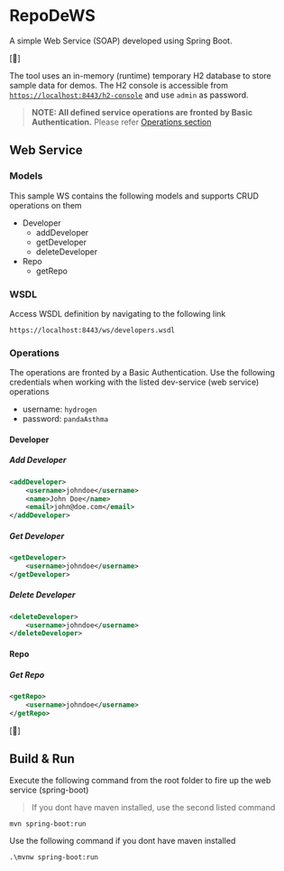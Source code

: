 # RepoDeWS

A simple Web Service (SOAP) developed using Spring Boot.

[:construction:]

The tool uses an in-memory (runtime) temporary H2 database to store sample data for demos. The H2 console is accessible from [`https://localhost:8443/h2-console`](https://localhost:8443/h2-console) and use `admin` as password. 

> **NOTE: All defined service operations are fronted by Basic Authentication.** Please refer [Operations section](#operations)

## Web Service

### Models

This sample WS contains the following models and supports CRUD operations on them

* Developer
  * addDeveloper
  * getDeveloper
  * deleteDeveloper
* Repo
  * getRepo

### WSDL

Access WSDL definition by navigating to the following link

```http
https://localhost:8443/ws/developers.wsdl
```

### Operations

The operations are fronted by a Basic Authentication. Use the following credentials when working with the listed dev-service (web service) operations

* username: `hydrogen`
* password: `pandaAsthma`

#### Developer

##### Add Developer

```xml
<addDeveloper>
    <username>johndoe</username>
    <name>John Doe</name>
    <email>john@doe.com</email>
</addDeveloper>
```

##### Get Developer

```xml
<getDeveloper>
    <username>johndoe</username>
</getDeveloper>
```

##### Delete Developer

```xml
<deleteDeveloper>
    <username>johndoe</username>
</deleteDeveloper>
```

#### Repo

##### Get Repo

```xml
<getRepo>
    <username>johndoe</username>
</getRepo>
```

[:construction:]

## Build & Run

Execute the following command from the root folder to fire up the web service (spring-boot)

> If you dont have maven installed, use the second listed command

```shell
mvn spring-boot:run
```

Use the following command if you dont have maven installed

```shell
.\mvnw spring-boot:run
```
